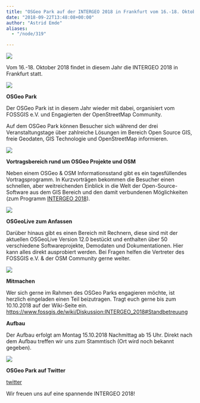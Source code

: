 ```yaml
---
title: "OSGeo Park auf der INTERGEO 2018 in Frankfurt vom 16.-18. Oktober 2018"
date: "2018-09-22T13:48:08+00:00"
author: "Astrid Emde"
aliases:
  - "/node/319"

---
```


<img src="/news/legacy/osgeo-park_0.png">

Vom 16.-18. Oktober 2018 findet in diesem Jahr die INTERGEO 2018 in Frankfurt statt.

<img src="/news/legacy/intergeo2018_logo.jpg">

**OSGeo Park**

Der OSGeo Park ist in diesem Jahr wieder mit dabei, organisiert vom FOSSGIS e.V. und Engagierten der OpenStreetMap Community.

Auf dem OSGeo Park können Besucher sich während der drei Veranstaltungstage über zahlreiche Lösungen im Bereich Open Source GIS, freie Geodaten, GIS Technologie und OpenStreetMap informieren.

<img src="/news/legacy/4.jpg">

**Vortragsbereich rund um OSGeo Projekte und OSM**

Neben einem OSGeo & OSM Informationsstand gibt es ein tagesfüllendes Vortragsprogramm. In Kurzvorträgen bekommen die Besucher einen schnellen, aber weitreichenden Einblick in die Welt der Open-Source-Software aus dem GIS Bereich und den damit verbundenen Möglichkeiten (zum Programm <a href="https://www.fossgis.de/wiki/INTERGEO_2018#Vortragsprogramm" target="_blank">INTERGEO 2018</a>).

<img src="/news/legacy/1.jpg">

**OSGeoLive zum Anfassen**

Darüber hinaus gibt es einen Bereich mit Rechnern, diese sind mit der aktuellen OSGeoLive Version 12.0 bestückt und enthalten über 50 verschiedene Softwareprojekte, Demodaten und Dokumentationen. Hier kann alles direkt ausprobiert werden. Bei Fragen helfen die Vertreter des FOSSGIS e.V. & der OSM Community gerne weiter.

<img src="/news/legacy/2.jpg">

**Mitmachen**

Wer sich gerne im Rahmen des OSGeo Parks engagieren möchte, ist herzlich eingeladen einen Teil beizutragen. Tragt euch gerne bis zum 10.10.2018 auf der Wiki-Seite ein.
<a href="https://www.fossgis.de/wiki/Diskussion:INTERGEO_2018#Standbetreuung" target="_blank">https://www.fossgis.de/wiki/Diskussion:INTERGEO_2018#Standbetreuung</a>

**Aufbau**

Der Aufbau erfolgt am Montag 15.10.2018 Nachmittag ab 15 Uhr.
Direkt nach dem Aufbau treffen wir uns zum Stammtisch (Ort wird noch bekannt gegeben).

<img src="/news/legacy/8.jpg">

**OSGeo Park auf Twitter**

<a href="https://x.com/search?q=OSGeo%20Park&src=typd">twitter</a>

Wir freuen uns auf eine spannende INTERGEO 2018!
